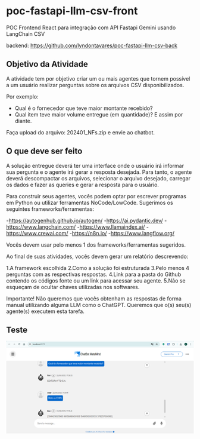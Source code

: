 # poc-fastapi-llm-csv-front

POC Frontend React para integração com API Fastapi Gemini usando LangChain CSV

backend: https://github.com/lyndontavares/poc-fastapi-llm-csv-back

## Objetivo da Atividade

A atividade tem por objetivo criar um ou mais agentes que tornem possível a um usuário realizar perguntas sobre os arquivos CSV disponibilizados.

Por exemplo:

- Qual é o fornecedor que teve maior montante recebido? 
- Qual item teve maior volume entregue (em quantidade)? E assim por diante.

Faça upload do arquivo: 202401_NFs.zip e envie ao chatbot.

## O que deve ser feito

A solução entregue deverá ter uma interface onde o usuário irá informar sua pergunta e o agente irá gerar a resposta desejada.
Para tanto, o agente deverá descompactar os arquivos, selecionar o arquivo desejado, carregar os dados e fazer as queries e gerar a resposta para o usuário.

Para construir seus agentes, vocês podem optar por escrever programas em Python ou utilizar ferramentas NoCode/LowCode.
Sugerimos os seguintes frameworks/ferramentas:

-https://autogenhub.github.io/autogen/
-https://ai.pydantic.dev/
-https://www.langchain.com/
-https://www.llamaindex.ai/
-https://www.crewai.com/
-https://n8n.io/
-https://www.langflow.org/

Vocês devem usar pelo menos 1 dos frameworks/ferramentas sugeridos.

Ao final de suas atividades, vocês devem gerar um relatório descrevendo:

1.A framework escolhida
2.Como a solução foi estruturada
3.Pelo menos 4 perguntas com as respectivas respostas.
4.Link para a pasta do Github contendo os códigos fonte ou um link para acessar seu agente.
5.Não se esqueçam de ocultar chaves utilizadas nos softwares.

Importante! Não queremos que vocês obtenham as respostas de forma manual utilizando alguma LLM como o ChatGPT. Queremos que o(s) seu(s) agente(s) executem esta tarefa.

## Teste 

<div align="center">

![](assets/tela1.png) 

</div>
